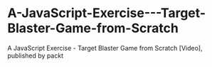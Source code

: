 # A-JavaScript-Exercise---Target-Blaster-Game-from-Scratch
A JavaScript Exercise - Target Blaster Game from Scratch [Video], published by packt
